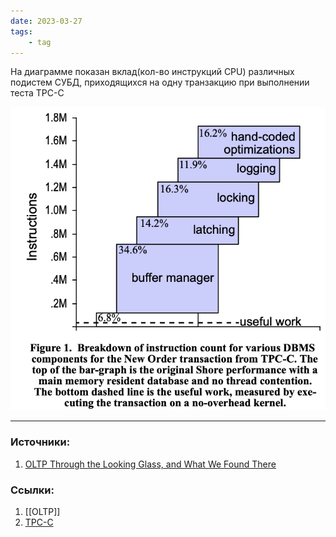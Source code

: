 ```yaml
---
date: 2023-03-27
tags:
    - tag
---
```


На диаграмме показан вклад(кол-во инструкций CPU) различных подистем СУБД, приходящихся на одну транзакцию при выполнении теста TPC-C

![DBMS architecture](./Images/DBMS%20subsystems%20performance.png)

---

### Источники:
1. [OLTP Through the Looking Glass, and What We Found There](https://hstore.cs.brown.edu/papers/hstore-lookingglass.pdf)

### Ссылки:
1. [[OLTP]]
1. [TPC-C](https://en.wikipedia.org/wiki/TPC-C)